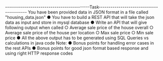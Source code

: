 -------------------------------------------Task-----------------------------------------
You have been provided data in JSON format in a file called "housing_data.json"
●	You have to build a REST API that will take the json data as input and store in mysql database
●	Write an API that will give following output when called
○	Average sale price of the house overall
○	Average sale price of the house per location
○	Max sale price
○	Min sale price
●	All the above output has to be generated using SQL Queries vs calculations in java code
Note:
●	Bonus points for handling error cases in the rest APIs
●	Bonus points for good json format based response and using right HTTP response codes

